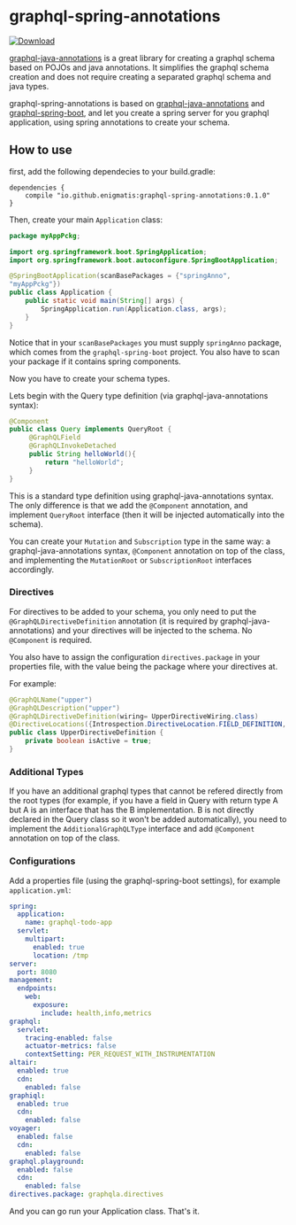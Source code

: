 # graphql-spring-annotations
[ ![Download](https://api.bintray.com/packages/yarinvak/graphql-spring-annotations/graphql-spring-annotations/images/download.svg?version=0.1.3) ](https://bintray.com/yarinvak/graphql-spring-annotations/graphql-spring-annotations/0.1.3/link)


[graphql-java-annotations](https://github.com/Enigmatis/graphql-java-annotations) is a great library for creating a graphql schema based on POJOs and java annotations.
It simplifies the graphql schema creation and does not require creating a separated graphql schema and java types.

graphql-spring-annotations is based on [graphql-java-annotations](https://github.com/Enigmatis/graphql-java-annotations) and [graphql-spring-boot](https://github.com/graphql-java-kickstart/graphql-spring-boot), and let
you create a spring server for you graphql application, using spring annotations to create your schema.

## How to use

first, add the following dependecies to your build.gradle:

```$xslt
dependencies {
    compile "io.github.enigmatis:graphql-spring-annotations:0.1.0"
}
``` 

Then, create your main ``Application`` class:

```java
package myAppPckg;

import org.springframework.boot.SpringApplication;
import org.springframework.boot.autoconfigure.SpringBootApplication;

@SpringBootApplication(scanBasePackages = {"springAnno",
"myAppPckg"})
public class Application {
    public static void main(String[] args) {
        SpringApplication.run(Application.class, args);
    }
}
```

Notice that in your ``scanBasePackages`` you must supply `springAnno` package, which comes from the ``graphql-spring-boot`` project.
You also have to scan your package if it contains spring components.

Now you have to create your schema types.

Lets begin with the Query type definition (via graphql-java-annotations syntax):

```java
@Component
public class Query implements QueryRoot {
     @GraphQLField
     @GraphQLInvokeDetached
     public String helloWorld(){
         return "helloWorld";
     }   
}
```

This is a standard type definition using graphql-java-annotations syntax. The only difference is that we add the `@Component` annotation,
and implement `QueryRoot` interface (then it will be injected automatically into the schema).

You can create your `Mutation` and `Subscription` type in the same way: a graphql-java-annotations syntax, `@Component` annotation on top of the class, and implementing the `MutationRoot` or `SubscriptionRoot` interfaces accordingly.

### Directives

For directives to be added to your schema, you only need to put the `@GraphQLDirectiveDefinition` annotation (it is required by graphql-java-annotations) and your directives will be injected to the schema. No `@Component` is required.

You also have to assign the configuration `directives.package` in your properties file, with the value being the package where your directives at.

For example:

```java
@GraphQLName("upper")
@GraphQLDescription("upper")
@GraphQLDirectiveDefinition(wiring= UpperDirectiveWiring.class)
@DirectiveLocations({Introspection.DirectiveLocation.FIELD_DEFINITION, Introspection.DirectiveLocation.ARGUMENT_DEFINITION})
public class UpperDirectiveDefinition {
    private boolean isActive = true;
}
```

### Additional Types

If you have an additional graphql types that cannot be refered directly from the root types (for example, if you have a field in Query with return type A but A is an interface that has the B implementation. B is not directly declared in the Query class so it won't be added automatically),
you need to implement the `AdditionalGraphQLType` interface and add `@Component` annotation on top of the class.

### Configurations

Add a properties file (using the graphql-spring-boot settings), for example `application.yml`:

```yaml
spring:
  application:
    name: graphql-todo-app
  servlet:
    multipart:
      enabled: true
      location: /tmp
server:
  port: 8080
management:
  endpoints:
    web:
      exposure:
        include: health,info,metrics
graphql:
  servlet:
    tracing-enabled: false
    actuator-metrics: false
    contextSetting: PER_REQUEST_WITH_INSTRUMENTATION
altair:
  enabled: true
  cdn:
    enabled: false
graphiql:
  enabled: true
  cdn:
    enabled: false
voyager:
  enabled: false
  cdn:
    enabled: false
graphql.playground:
  enabled: false
  cdn:
    enabled: false    
directives.package: graphqla.directives
```

And you can go run your Application class.
That's it.
